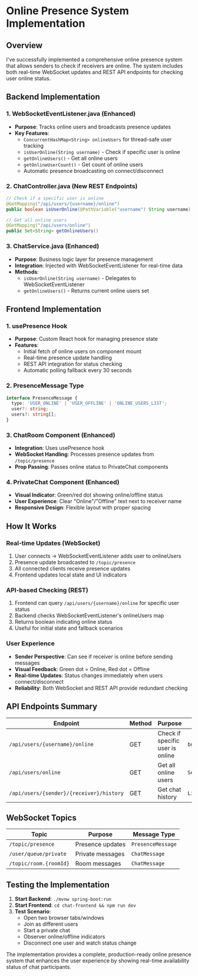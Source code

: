 # Online Presence System Implementation

## Overview

I've successfully implemented a comprehensive online presence system that allows senders to check if receivers are online. The system includes both real-time WebSocket updates and REST API endpoints for checking user online status.

## Backend Implementation

### 1. WebSocketEventListener.java (Enhanced)

- **Purpose**: Tracks online users and broadcasts presence updates
- **Key Features**:
  - `ConcurrentHashMap<String> onlineUsers` for thread-safe user tracking
  - `isUserOnline(String username)` - Check if specific user is online
  - `getOnlineUsers()` - Get all online users
  - `getOnlineUserCount()` - Get count of online users
  - Automatic presence broadcasting on connect/disconnect

### 2. ChatController.java (New REST Endpoints)

```java
// Check if a specific user is online
@GetMapping("/api/users/{username}/online")
public boolean isUserOnline(@PathVariable("username") String username)

// Get all online users
@GetMapping("/api/users/online")
public Set<String> getOnlineUsers()
```

### 3. ChatService.java (Enhanced)

- **Purpose**: Business logic layer for presence management
- **Integration**: Injected with WebSocketEventListener for real-time data
- **Methods**:
  - `isUserOnline(String username)` - Delegates to WebSocketEventListener
  - `getOnlineUsers()` - Returns current online users set

## Frontend Implementation

### 1. usePresence Hook

- **Purpose**: Custom React hook for managing presence state
- **Features**:
  - Initial fetch of online users on component mount
  - Real-time presence update handling
  - REST API integration for status checking
  - Automatic polling fallback every 30 seconds

### 2. PresenceMessage Type

```typescript
interface PresenceMessage {
  type: 'USER_ONLINE' | 'USER_OFFLINE' | 'ONLINE_USERS_LIST';
  user?: string;
  users?: string[];
}
```

### 3. ChatRoom Component (Enhanced)

- **Integration**: Uses usePresence hook
- **WebSocket Handling**: Processes presence updates from `/topic/presence`
- **Prop Passing**: Passes online status to PrivateChat components

### 4. PrivateChat Component (Enhanced)

- **Visual Indicator**: Green/red dot showing online/offline status
- **User Experience**: Clear "Online"/"Offline" text next to receiver name
- **Responsive Design**: Flexible layout with proper spacing

## How It Works

### Real-time Updates (WebSocket)

1. User connects → WebSocketEventListener adds user to onlineUsers
2. Presence update broadcasted to `/topic/presence`
3. All connected clients receive presence updates
4. Frontend updates local state and UI indicators

### API-based Checking (REST)

1. Frontend can query `/api/users/{username}/online` for specific user status
2. Backend checks WebSocketEventListener's onlineUsers map
3. Returns boolean indicating online status
4. Useful for initial state and fallback scenarios

### User Experience

- **Sender Perspective**: Can see if receiver is online before sending messages
- **Visual Feedback**: Green dot = Online, Red dot = Offline
- **Real-time Updates**: Status changes immediately when users connect/disconnect
- **Reliability**: Both WebSocket and REST API provide redundant checking

## API Endpoints Summary

| Endpoint                                 | Method | Purpose                          | Response            |
| ---------------------------------------- | ------ | -------------------------------- | ------------------- |
| `/api/users/{username}/online`           | GET    | Check if specific user is online | `boolean`           |
| `/api/users/online`                      | GET    | Get all online users             | `Set<String>`       |
| `/api/users/{sender}/{receiver}/history` | GET    | Get chat history                 | `List<ChatMessage>` |

## WebSocket Topics

| Topic                  | Purpose          | Message Type      |
| ---------------------- | ---------------- | ----------------- |
| `/topic/presence`      | Presence updates | `PresenceMessage` |
| `/user/queue/private`  | Private messages | `ChatMessage`     |
| `/topic/room.{roomId}` | Room messages    | `ChatMessage`     |

## Testing the Implementation

1. **Start Backend**: `./mvnw spring-boot:run`
2. **Start Frontend**: `cd chat-frontend && npm run dev`
3. **Test Scenario**:
   - Open two browser tabs/windows
   - Join as different users
   - Start a private chat
   - Observer online/offline indicators
   - Disconnect one user and watch status change

The implementation provides a complete, production-ready online presence system that enhances the user experience by showing real-time availability status of chat participants.
